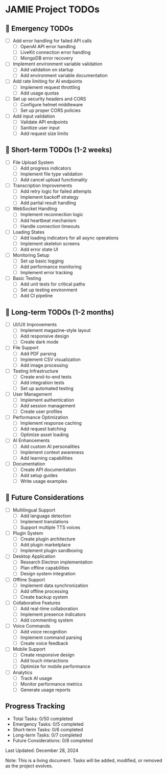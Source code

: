 # JAMIE Project TODOs

## 🚨 Emergency TODOs
- [ ] Add error handling for failed API calls
  - [ ] OpenAI API error handling
  - [ ] LiveKit connection error handling
  - [ ] MongoDB error recovery
- [ ] Implement environment variable validation
  - [ ] Add validation on startup
  - [ ] Add environment variable documentation
- [ ] Add rate limiting for AI endpoints
  - [ ] Implement request throttling
  - [ ] Add usage quotas
- [ ] Set up security headers and CORS
  - [ ] Configure helmet middleware
  - [ ] Set up proper CORS policies
- [ ] Add input validation
  - [ ] Validate API endpoints
  - [ ] Sanitize user input
  - [ ] Add request size limits

## 🏃 Short-term TODOs (1-2 weeks)
- [ ] File Upload System
  - [ ] Add progress indicators
  - [ ] Implement file type validation
  - [ ] Add cancel upload functionality
- [ ] Transcription Improvements
  - [ ] Add retry logic for failed attempts
  - [ ] Implement backoff strategy
  - [ ] Add partial result handling
- [ ] WebSocket Handling
  - [ ] Implement reconnection logic
  - [ ] Add heartbeat mechanism
  - [ ] Handle connection timeouts
- [ ] Loading States
  - [ ] Add loading indicators for all async operations
  - [ ] Implement skeleton screens
  - [ ] Add error state UI
- [ ] Monitoring Setup
  - [ ] Set up basic logging
  - [ ] Add performance monitoring
  - [ ] Implement error tracking
- [ ] Basic Testing
  - [ ] Add unit tests for critical paths
  - [ ] Set up testing environment
  - [ ] Add CI pipeline

## 📅 Long-term TODOs (1-2 months)
- [ ] UI/UX Improvements
  - [ ] Implement magazine-style layout
  - [ ] Add responsive design
  - [ ] Create dark mode
- [ ] File Support
  - [ ] Add PDF parsing
  - [ ] Implement CSV visualization
  - [ ] Add image processing
- [ ] Testing Infrastructure
  - [ ] Create end-to-end tests
  - [ ] Add integration tests
  - [ ] Set up automated testing
- [ ] User Management
  - [ ] Implement authentication
  - [ ] Add session management
  - [ ] Create user profiles
- [ ] Performance Optimization
  - [ ] Implement response caching
  - [ ] Add request batching
  - [ ] Optimize asset loading
- [ ] AI Enhancements
  - [ ] Add custom AI personalities
  - [ ] Implement context awareness
  - [ ] Add learning capabilities
- [ ] Documentation
  - [ ] Create API documentation
  - [ ] Add setup guides
  - [ ] Write usage examples

## 💭 Future Considerations
- [ ] Multilingual Support
  - [ ] Add language detection
  - [ ] Implement translations
  - [ ] Support multiple TTS voices
- [ ] Plugin System
  - [ ] Create plugin architecture
  - [ ] Add plugin marketplace
  - [ ] Implement plugin sandboxing
- [ ] Desktop Application
  - [ ] Research Electron implementation
  - [ ] Plan offline capabilities
  - [ ] Design system integration
- [ ] Offline Support
  - [ ] Implement data synchronization
  - [ ] Add offline processing
  - [ ] Create backup system
- [ ] Collaborative Features
  - [ ] Add real-time collaboration
  - [ ] Implement presence indicators
  - [ ] Add commenting system
- [ ] Voice Commands
  - [ ] Add voice recognition
  - [ ] Implement command parsing
  - [ ] Create voice feedback
- [ ] Mobile Support
  - [ ] Create responsive design
  - [ ] Add touch interactions
  - [ ] Optimize for mobile performance
- [ ] Analytics
  - [ ] Track AI usage
  - [ ] Monitor performance metrics
  - [ ] Generate usage reports

## Progress Tracking
- Total Tasks: 0/50 completed
- Emergency Tasks: 0/5 completed
- Short-term Tasks: 0/6 completed
- Long-term Tasks: 0/7 completed
- Future Considerations: 0/8 completed

Last Updated: December 28, 2024

Note: This is a living document. Tasks will be added, modified, or removed as the project evolves. 

